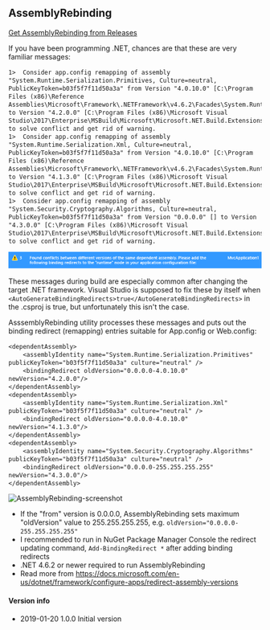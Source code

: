 ## AssemblyRebinding

[Get AssemblyRebinding from Releases](https://github.com/SanderSade/AssemblyRebinding/releases)

If you have been programming .NET, chances are that these are very familiar messages:

```
1>  Consider app.config remapping of assembly "System.Runtime.Serialization.Primitives, Culture=neutral, PublicKeyToken=b03f5f7f11d50a3a" from Version "4.0.10.0" [C:\Program Files (x86)\Reference Assemblies\Microsoft\Framework\.NETFramework\v4.6.2\Facades\System.Runtime.Serialization.Primitives.dll] to Version "4.2.0.0" [C:\Program Files (x86)\Microsoft Visual Studio\2017\Enterprise\MSBuild\Microsoft\Microsoft.NET.Build.Extensions\net461\lib\System.Runtime.Serialization.Primitives.dll] to solve conflict and get rid of warning.
1>  Consider app.config remapping of assembly "System.Runtime.Serialization.Xml, Culture=neutral, PublicKeyToken=b03f5f7f11d50a3a" from Version "4.0.10.0" [C:\Program Files (x86)\Reference Assemblies\Microsoft\Framework\.NETFramework\v4.6.2\Facades\System.Runtime.Serialization.Xml.dll] to Version "4.1.3.0" [C:\Program Files (x86)\Microsoft Visual Studio\2017\Enterprise\MSBuild\Microsoft\Microsoft.NET.Build.Extensions\net461\lib\System.Runtime.Serialization.Xml.dll] to solve conflict and get rid of warning.
1>  Consider app.config remapping of assembly "System.Security.Cryptography.Algorithms, Culture=neutral, PublicKeyToken=b03f5f7f11d50a3a" from Version "0.0.0.0" [] to Version "4.3.0.0" [C:\Program Files (x86)\Microsoft Visual Studio\2017\Enterprise\MSBuild\Microsoft\Microsoft.NET.Build.Extensions\net461\lib\System.Security.Cryptography.Algorithms.dll] to solve conflict and get rid of warning.
```
![VS warning](https://raw.githubusercontent.com/dotnet/docs/master/docs/framework/configure-apps/media/clr-assemblyrefwarning.png)

These messages during build are especially common after changing the target .NET framework. Visual Studio is supposed to fix these by itself when `<AutoGenerateBindingRedirects>true</AutoGenerateBindingRedirects>` in the .csproj is true, but unfortunately this isn't the case.

AsssemblyRebinding utility processes these messages and puts out the binding redirect (remapping) entries suitable for App.config or Web.config:

```
<dependentAssembly>
	<assemblyIdentity name="System.Runtime.Serialization.Primitives" publicKeyToken="b03f5f7f11d50a3a" culture="neutral" />
	<bindingRedirect oldVersion="0.0.0.0-4.0.10.0" newVersion="4.2.0.0"/>
</dependentAssembly>
<dependentAssembly>
	<assemblyIdentity name="System.Runtime.Serialization.Xml" publicKeyToken="b03f5f7f11d50a3a" culture="neutral" />
	<bindingRedirect oldVersion="0.0.0.0-4.0.10.0" newVersion="4.1.3.0"/>
</dependentAssembly>
<dependentAssembly>
	<assemblyIdentity name="System.Security.Cryptography.Algorithms" publicKeyToken="b03f5f7f11d50a3a" culture="neutral" />
	<bindingRedirect oldVersion="0.0.0.0-255.255.255.255" newVersion="4.3.0.0"/>
</dependentAssembly>
```

![AssemblyRebinding-screenshot](https://user-images.githubusercontent.com/18664267/51531845-3f98ca80-1e47-11e9-90c3-9e422902712f.png)


* If the "from" version is 0.0.0.0, AssemblyRebinding sets maximum "oldVersion" value to 255.255.255.255, e.g. `oldVersion="0.0.0.0-255.255.255.255"`
* I recommended to run in NuGet Package Manager Console the redirect updating command, `Add-BindingRedirect *` after adding binding redirects
* .NET 4.6.2 or newer required to run AssemblyRebinding
* Read more from https://docs.microsoft.com/en-us/dotnet/framework/configure-apps/redirect-assembly-versions 



#### Version info
* 2019-01-20 1.0.0 Initial version
